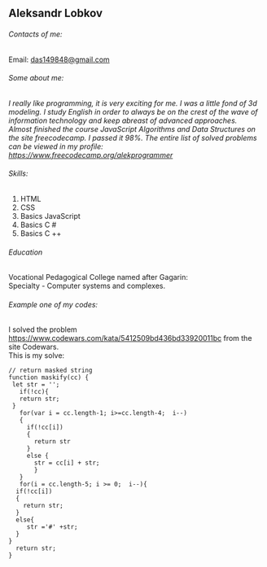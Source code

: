 ## Aleksandr Lobkov
###### Contacts of me:<br>
Email: das149848@gmail.com<br>
###### Some about me:<br>
_I really like programming, it is very exciting for me. I was a little fond of 3d modeling. I study English in order to always be on the crest of the wave of information technology and keep abreast of advanced approaches._<br>
_Almost finished the course JavaScript Algorithms and Data Structures on the site freecodecamp. I passed it 98%. The entire list of solved problems can be viewed in my profile: https://www.freecodecamp.org/alekprogrammer_
###### Skills:<br>
1. HTML
2. CSS
3. Basics JavaScript
4. Basics C #
5. Basics C ++
###### Education<br>
Vocational Pedagogical College named after Gagarin:<br>
Specialty - Computer systems and complexes.
###### Example one of my codes:<br>
I solved the problem https://www.codewars.com/kata/5412509bd436bd33920011bc from the site Codewars.<br>
This is my solve:
```
// return masked string
function maskify(cc) {
 let str = '';
   if(!cc){
   return str;
 }
   for(var i = cc.length-1; i>=cc.length-4;  i--)
   {
     if(!cc[i])
     {
       return str
     }
     else {
       str = cc[i] + str;
       }
   }
   for(i = cc.length-5; i >= 0;  i--){
  if(!cc[i])
  {
    return str;
  }
  else{
     str ='#' +str;
  }
}
  return str;
}
```
